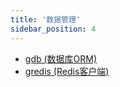 ```yaml
---
title: '数据管理'
sidebar_position: 4
---
```


- [gdb (数据库ORM)](output/goframe-v1.16-md/模块列表/数据管理/gdb%20-数据库ORM)
- [gredis (Redis客户端)](output/goframe-v1.16-md/模块列表/数据管理/gredis%20-Redis客户端)